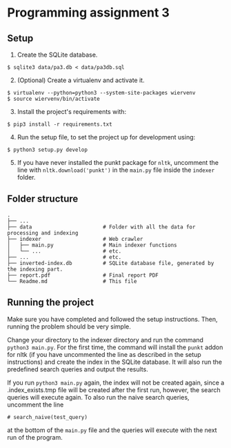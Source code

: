 # Programming assignment 3

## Setup

1. Create the SQLite database.
```
$ sqlite3 data/pa3.db < data/pa3db.sql
```

2. (Optional) Create a virtualenv and activate it.
```
$ virtualenv --python=python3 --system-site-packages wiervenv
$ source wiervenv/bin/activate
```

3. Install the project's requirements with:
```
$ pip3 install -r requirements.txt
```

4. Run the setup file, to set the project up for development using:
```
$ python3 setup.py develop
```

5. If you have never installed the punkt package for `nltk`, uncomment the line
with `nltk.download('punkt')` in the `main.py` file inside the `indexer` folder.

## Folder structure

```
.
├── ...
├── data                       # Folder with all the data for processing and indexing
├── indexer                    # Web crawler
│   ├── main.py                # Main indexer functions
│   └── ...                    # etc.
├── ...                        # etc.
├── inverted-index.db          # SQLite database file, generated by the indexing part.
├── report.pdf                 # Final report PDF
└── Readme.md                  # This file

```

## Running the project

Make sure you have completed and followed the setup instructions. Then, running the problem should be very simple.

Change your directory to the indexer directory and run the command `python3 main.py`. For the first time, the command
will install the `punkt` addon for nltk (if you have uncommented the line as described in the setup instructions) and
create the index in the SQLite database. It will also run the predefined search queries and output the results.

If you run `python3 main.py` again, the index will not be created again, since a .index_exists.tmp file will be created
after the first run, however, the search queries will execute again.
To also run the naive search queries, uncomment the line
```python3
# search_naive(test_query)
```
at the bottom of the `main.py` file
and the queries will execute with the next run of the program.
